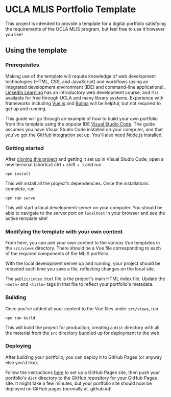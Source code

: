 # UCLA MLIS Portfolio Template
This project is intended to provide a template for a digital portfolio satisfying the requirements of the UCLA MLIS program, but feel free to use it however you like!

## Using the template

### Prerequisites
Making use of the template will require knowledge of web development technologies (HTML, CSS, and JavaScript) and workflows (using an integrated development environment (IDE) and command-line applications). [LinkedIn Learning](https://www.linkedin.com/learning/introduction-to-web-design-and-development-14628245?replacementOf=introduction-to-web-design-and-development-2014) has an introductory web development course, and it is available for free through UCLA and many library systems. Experience with frameworks including [Vue.js](https://vuejs.org) and [Bulma](https://bulma.io) will be helpful, but not required to get up and running.

This guide will go through an example of how to build your own portfolio from this template using the popular IDE [Visual Studio Code](https://code.visualstudio.com/). The guide assumes you have Visual Studio Code installed on your computer, and that you've got the [GitHub integration](https://code.visualstudio.com/docs/editor/github) set up. You'll also need [Node.js](https://nodejs.org/en/download/) installed.

### Getting started
After [cloning this project](https://code.visualstudio.com/docs/editor/github#_setting-up-a-repository) and getting it set up in Visual Studio Code, open a new terminal (shortcut ctrl + shift + `) and run
```
npm install
```
This will install all the project's dependencies. Once the installations complete, run
```
npm run serve
```
This will start a local development server on your computer. You should be able to navigate to the server port on ```localhost``` in your browser and see the active template site!

### Modifying the template with your own content
From here, you can add your own content to the various Vue templates in the ```src/views``` directory. There should be a Vue file corresponding to each of the required components of the MLIS portfolio.

With the local development server up and running, your project should be reloaded each time you save a file, reflecting changes on the local site.

The ```public/index.html``` file is the project's main HTML index file. Update the ```<meta>``` and ```<title>``` tags in that file to reflect your portfolio's metadata.

### Building
Once you've added all your content to the Vue files under ```src/views```, run
```
npm run build
```
This will build the project for production, creating a ```dist``` directory with all the material from the ```src``` directory bundled up for deployment to the web.

### Deploying
After building your portfolio, you can deploy it to GitHub Pages (or anyway else you'd like).

Follow the instructions [here](https://docs.github.com/en/pages/getting-started-with-github-pages/creating-a-github-pages-site) to set up a GitHub Pages site, then push your portfolio's ```dist``` directory to the GitHub repository for your GitHub Pages site. It might take a few minutes, but your portfolio site should now be deployed on GitHub pages (normally at <username>.github.io)!
